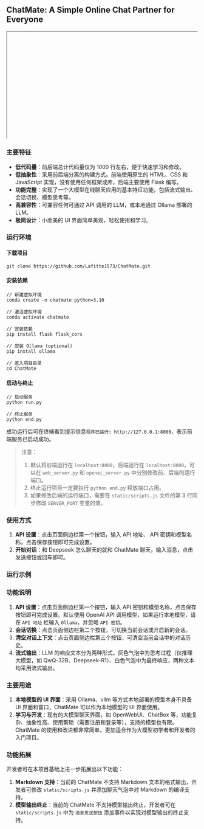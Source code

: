 ## ChatMate: A Simple Online Chat Partner for Everyone

<div style="position:relative; padding-bottom:56.25%; height:0; overflow:hidden;">
  <iframe 
    src="//https://youtu.be/HHDmjWH1UFM" 
    style="position:absolute; top:0; left:0; width:100%; height:100%;" 
    allowfullscreen>
  </iframe>
</div>

### 主要特征
- **低代码量**：前后端总计代码量仅为 1000 行左右，便于快速学习和修改。
- **低抽象性**：采用前后端分离的构建方式。前端使用原生的 HTML、CSS 和 JavaScript 实现，没有使用任何框架或库，后端主要使用 Flask 编写。
- **功能完整**：实现了一个大模型在线聊天应用的基本特征功能，包括流式输出、会话切换、模型思考等。
- **高兼容性**：可兼容任何可通过 API 调用的 LLM，或本地通过 Ollama 部署的 LLM。
- **极简设计**：小而美的 UI 界面简单美观，轻松使用和学习。

### 运行环境
#### 下载项目
```shell
git clone https://github.com/Lafitte1573/ChatMate.git
```
#### 安装依赖
```shell
// 新建虚拟环境
conda create -n chatmate python=3.10

// 激活虚拟环境
conda activate chatmate

// 安装依赖
pip install flask flask_cors

// 安装 Ollama (optional)
pip install ollama

// 进入项目目录
cd ChatMate
```

#### 启动与终止
```shell
// 启动服务
python run.py

// 终止服务
python end.py
```

成功运行后可在终端看到提示信息`程序已运行: http://127.0.0.1:8080`，表示前端服务已启动成功。

> 注意：
> 1. 默认将前端运行在 `localhost:8080`，后端运行在 `localhost:8000`，可以在 `web_server.py` 和 `openai_server.py` 中分别修改前、后端的运行端口。
> 2. 终止运行项目一定要执行 `python end.py` 释放端口占用。
> 3. 如果修改后端的运行端口，需要在 `static/scripts.js` 文件的第 3 行同步修改 `SERVER_PORT` 变量的值。

### 使用方式
1. **API 设置**：点击页面侧边栏第一个按钮，输入 API 地址、 API 密钥和模型名称，点击保存按钮即可完成设置。
2. **开始对话**：和 Deepseek 怎么聊天的就和 ChatMate 聊天，输入消息，点击发送按钮或回车即可。

### 运行示例

### 功能说明
1. **API 设置**：点击页面侧边栏第一个按钮，输入 API 密钥和模型名称，点击保存按钮即可完成设置。默认使用 OpenAI API 调用模型，如果运行本地模型，请在 `API 地址` 栏输入 `Ollama`，并忽略 `API 密钥`。
2. **会话切换**：点击页面侧边栏第二个按钮，可切换当前会话或开启新的会话。
3. **清空对话上下文**：点击页面侧边栏第三个按钮，可清空当前会话中的对话历史。
4. **流式输出**：LLM 的响应文本分为两种形式，灰色气泡中为思考过程（仅推理大模型，如 QwQ-32B、Deepseek-R1）、白色气泡中为最终响应，两种文本均采用流式输出。

### 主要用途
1. **本地模型的 UI 界面**：采用 Ollama、vllm 等方式本地部署的模型本身不具备 UI 界面和窗口，ChatMate 可以作为本地模型的 UI 界面使用。
2. **学习与开发**：现有的大模型聊天界面，如 OpenWebUI、ChatBox 等，功能复杂、抽象性高、使用繁琐（需要注册和登录等），支持的模型也有限。ChatMate 的使用和改进都非常简单，更加适合作为大模型初学者和开发者的入门项目。

### 功能拓展
开发者可在本项目基础上进一步拓展出以下功能：
1. **Markdown 支持**：当前的 ChatMate 不支持 Markdown 文本的格式输出，开发者可修改 `static/scripts.js` 并添加聊天气泡中对 Markdown 的编译支持。
2. **模型输出终止**：当前的 ChatMate 不支持模型输出终止，开发者可在 `static/scripts.js` 中为 `消息发送按钮` 添加事件以实现对模型输出的终止支持。